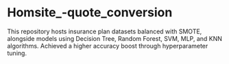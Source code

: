 # Homsite_-quote_conversion
 This repository hosts insurance plan datasets balanced with SMOTE, alongside models using Decision Tree, Random Forest, SVM, MLP, and KNN algorithms. Achieved a higher accuracy boost through hyperparameter tuning.

